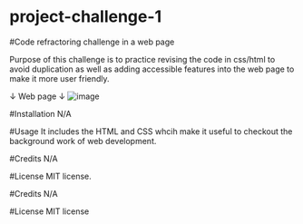 # project-challenge-1
#Code refractoring challenge in a web page

Purpose of this challenge is to practice revising the code in css/html to avoid duplication as well as adding accessible features into the web page to make it more user friendly.

↓ Web page ↓
![image](https://user-images.githubusercontent.com/113479475/191876865-a2519ef8-6b20-400c-a866-255d5fafd25b.png)
























#Installation
N/A

#Usage
It includes the HTML and CSS whcih make it useful to checkout the background work of web development.

#Credits
N/A

#License
MIT license.

#Credits
N/A

#License
MIT license

